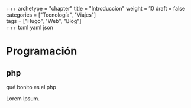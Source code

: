 +++
archetype = "chapter"
title = "Introduccion"
weight = 10
draft = false
categories = ["Tecnología", "Viajes"]  
tags = ["Hugo", "Web", "Blog"]         
+++
toml yaml  json

# Programación 
## php
qué bonito es el php


Lorem Ipsum.